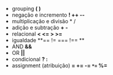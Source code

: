 
- grouping                                   **( )** 
- negação e incremento             **!  ++  --**  
-  multiplicação e divisão           *  /
- adição e subtração                  **+  -**
- relacional                                  **<  <=  >  >=**
- igualdade                                  **==  !=  ===  !==  **
- AND                                           **&&**
- OR                                              **||** 
- condicional                               **?  :**
- assignment (atribuição)           **=  +=  -=  `*=`  %=**